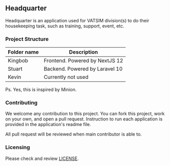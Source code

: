 ## Headquarter

Headquarter is an application used for VATSIM division(s) to do their housekeeping task, such as training, support, event, etc.

### Project Structure

| Folder name | Description                    |
|-------------|--------------------------------|
| Kingbob     | Frontend. Powered by NextJS 12 |
| Stuart      | Backend. Powered by Laravel 10 |
| Kevin       | Currently not used             |

Ps. Yes, this is inspired by Minion. 

### Contributing

We welcome any contribution to this project. You can fork this project, work on your own, and open a pull request. Instruction to run each application is provided in the application's readme file. 

All pull request will be reviewed when main contributor is able to.

### Licensing

Please check and review [LICENSE](LICENSE).
